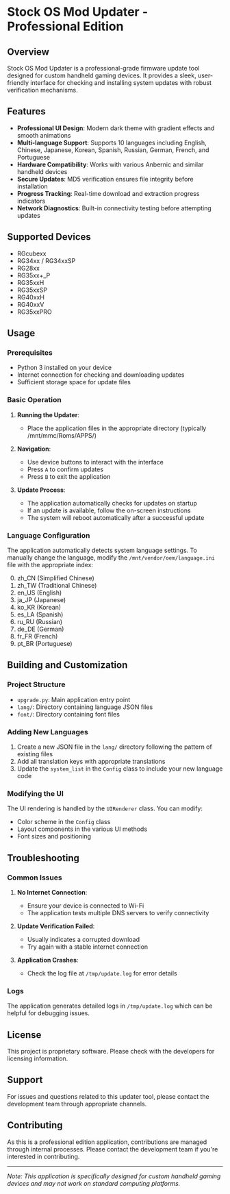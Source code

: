 # Stock OS Mod Updater - Professional Edition

## Overview

Stock OS Mod Updater is a professional-grade firmware update tool designed for custom handheld gaming devices. It provides a sleek, user-friendly interface for checking and installing system updates with robust verification mechanisms.

## Features

- **Professional UI Design**: Modern dark theme with gradient effects and smooth animations
- **Multi-language Support**: Supports 10 languages including English, Chinese, Japanese, Korean, Spanish, Russian, German, French, and Portuguese
- **Hardware Compatibility**: Works with various Anbernic and similar handheld devices
- **Secure Updates**: MD5 verification ensures file integrity before installation
- **Progress Tracking**: Real-time download and extraction progress indicators
- **Network Diagnostics**: Built-in connectivity testing before attempting updates

## Supported Devices

- RGcubexx
- RG34xx / RG34xxSP
- RG28xx
- RG35xx+_P
- RG35xxH
- RG35xxSP
- RG40xxH
- RG40xxV
- RG35xxPRO

## Usage

### Prerequisites
- Python 3 installed on your device
- Internet connection for checking and downloading updates
- Sufficient storage space for update files

### Basic Operation

1. **Running the Updater**:
   - Place the application files in the appropriate directory (typically /mnt/mmc/Roms/APPS/)

2. **Navigation**:
   - Use device buttons to interact with the interface
   - Press `A` to confirm updates
   - Press `B` to exit the application

3. **Update Process**:
   - The application automatically checks for updates on startup
   - If an update is available, follow the on-screen instructions
   - The system will reboot automatically after a successful update

### Language Configuration

The application automatically detects system language settings. To manually change the language, modify the `/mnt/vendor/oem/language.ini` file with the appropriate index:

0. zh_CN (Simplified Chinese)
1. zh_TW (Traditional Chinese)
2. en_US (English)
3. ja_JP (Japanese)
4. ko_KR (Korean)
5. es_LA (Spanish)
6. ru_RU (Russian)
7. de_DE (German)
8. fr_FR (French)
9. pt_BR (Portuguese)

## Building and Customization

### Project Structure
- `upgrade.py`: Main application entry point
- `lang/`: Directory containing language JSON files
- `font/`: Directory containing font files

### Adding New Languages

1. Create a new JSON file in the `lang/` directory following the pattern of existing files
2. Add all translation keys with appropriate translations
3. Update the `system_list` in the `Config` class to include your new language code

### Modifying the UI

The UI rendering is handled by the `UIRenderer` class. You can modify:
- Color scheme in the `Config` class
- Layout components in the various UI methods
- Font sizes and positioning

## Troubleshooting

### Common Issues

1. **No Internet Connection**:
   - Ensure your device is connected to Wi-Fi
   - The application tests multiple DNS servers to verify connectivity

2. **Update Verification Failed**:
   - Usually indicates a corrupted download
   - Try again with a stable internet connection

3. **Application Crashes**:
   - Check the log file at `/tmp/update.log` for error details

### Logs

The application generates detailed logs in `/tmp/update.log` which can be helpful for debugging issues.

## License

This project is proprietary software. Please check with the developers for licensing information.

## Support

For issues and questions related to this updater tool, please contact the development team through appropriate channels.

## Contributing

As this is a professional edition application, contributions are managed through internal processes. Please contact the development team if you're interested in contributing.

---


*Note: This application is specifically designed for custom handheld gaming devices and may not work on standard computing platforms.*
